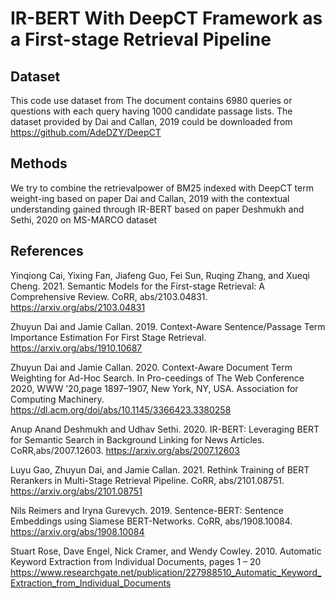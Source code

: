 # IR-BERT With DeepCT Framework as a First-stage Retrieval Pipeline

## Dataset
This code use dataset from The document contains 6980 queries or questions with each query having 1000 candidate passage lists. The dataset provided by Dai and Callan, 2019 could be downloaded from https://github.com/AdeDZY/DeepCT

## Methods
We try to combine the retrievalpower of BM25 indexed with DeepCT term weight-ing based on paper Dai and Callan, 2019 with the contextual understanding gained through IR-BERT based on paper Deshmukh and Sethi, 2020 on MS-MARCO dataset

## References
Yinqiong Cai, Yixing Fan, Jiafeng Guo, Fei Sun, Ruqing Zhang, and Xueqi Cheng. 2021. Semantic Models for the First-stage Retrieval: A Comprehensive Review. CoRR, abs/2103.04831. https://arxiv.org/abs/2103.04831

Zhuyun Dai and Jamie Callan. 2019. Context-Aware Sentence/Passage Term Importance Estimation For First Stage Retrieval. https://arxiv.org/abs/1910.10687

Zhuyun Dai and Jamie Callan. 2020. Context-Aware Document Term Weighting for Ad-Hoc Search. In Pro-ceedings of The Web Conference 2020, WWW ’20,page 1897–1907, New York, NY, USA. Association for Computing Machinery. https://dl.acm.org/doi/abs/10.1145/3366423.3380258

Anup Anand Deshmukh and Udhav Sethi. 2020. IR-BERT: Leveraging BERT for Semantic Search in Background Linking for News Articles. CoRR,abs/2007.12603. https://arxiv.org/abs/2007.12603

Luyu Gao, Zhuyun Dai, and Jamie Callan. 2021. Rethink Training of BERT Rerankers in Multi-Stage Retrieval Pipeline. CoRR, abs/2101.08751. https://arxiv.org/abs/2101.08751

Nils Reimers and Iryna Gurevych. 2019. Sentence-BERT: Sentence Embeddings using Siamese BERT-Networks. CoRR, abs/1908.10084. https://arxiv.org/abs/1908.10084

Stuart Rose, Dave Engel, Nick Cramer, and Wendy Cowley. 2010. Automatic Keyword Extraction from Individual Documents, pages 1 – 20 https://www.researchgate.net/publication/227988510_Automatic_Keyword_Extraction_from_Individual_Documents
